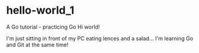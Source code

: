 # hello-world_1
A Go tutorial - practicing Go
Hi world!

I'm just sitting in front of my PC eating lences and a salad...
I'm learning Go and Git at the same time!
